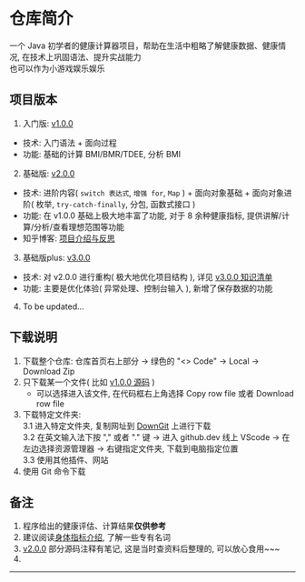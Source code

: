 # 仓库简介
一个 Java 初学者的健康计算器项目，帮助在生活中粗略了解健康数据、健康情况, 在技术上巩固语法、提升实战能力    
也可以作为小游戏娱乐娱乐

## 项目版本
1. 入门版: [v1.0.0](https://github.com/existed-name/Java-Health-Calculator/tree/main/HealthCalculatorV1.0.0)
  - 技术: 入门语法 + 面向过程
  - 功能: 基础的计算 BMI/BMR/TDEE, 分析 BMI

2. 基础版: [v2.0.0](https://github.com/existed-name/Java-Health-Calculator/tree/main/HealthCalculatorV2.0.0)
  - 技术: 进阶内容( `switch 表达式`, `增强 for`, `Map` ) + 面向对象基础 + 面向对象进阶( 枚举, `try-catch-finally`, 分包, 函数式接口 )
  - 功能: 在 v1.0.0 基础上极大地丰富了功能, 对于 8 余种健康指标, 提供讲解/计算/分析/查看理想范围等功能
  - 知乎博客: [项目介绍与反思](https://zhuanlan.zhihu.com/p/1927733364674237427)

3. 基础版plus: [v3.0.0](https://github.com/existed-name/Java-Health-Calculator/tree/main/HealthCalculatorV3.0.0)
  - 技术: 对 v2.0.0 进行重构( 极大地优化项目结构 ), 详见 [v3.0.0 知识清单](https://github.com/existed-name/Java-Health-Calculator/blob/main/HealthCalculatorV3.0.0/readme.md#%E7%9F%A5%E8%AF%86%E6%B8%85%E5%8D%95--%E9%A1%B9%E7%9B%AE%E4%BA%AE%E7%82%B9)
  - 功能: 主要是优化体验( 异常处理、控制台输入 ), 新增了保存数据的功能
  
4. To be updated...

## 下载说明
1. 下载整个仓库: 仓库首页右上部分 → 绿色的 "<> Code" → Local → Download Zip
2. 只下载某一个文件( 比如 [v1.0.0 源码](https://github.com/existed-name/Java-Health-Calculator/blob/main/HealthCalculatorV1.0.0/healthcalculatorv1/HealthCalculatorBeginnerVersion.java) )
   * 可以选择进入该文件, 在代码框右上角选择 Copy row file 或者 Download row file
3. 下载特定文件夹:    
   3.1 进入特定文件夹, 复制网址到 [DownGit](https://tool.mkblog.cn/downgit/#/home) 上进行下载    
   3.2 在英文输入法下按 "," 或者 "." 键 → 进入 github.dev 线上 VScode → 在左边选择资源管理器 → 右键指定文件夹, 下载到电脑指定位置    
   3.3 使用其他插件、网站    
5. 使用 Git 命令下载

## 备注
1. 程序给出的健康评估、计算结果**仅供参考**
2. 建议阅读[身体指标介绍](https://github.com/existed-name/Java-Health-Calculator/blob/main/HealthCalculatorV3.0.0/body-metric-introduction.md), 了解一些专有名词
3. [v2.0.0](https://github.com/existed-name/Java-Health-Calculator/tree/main/HealthCalculatorV2.0.0) 部分源码注释有笔记, 这是当时查资料后整理的, 可以放心食用~~~
4. 

***
